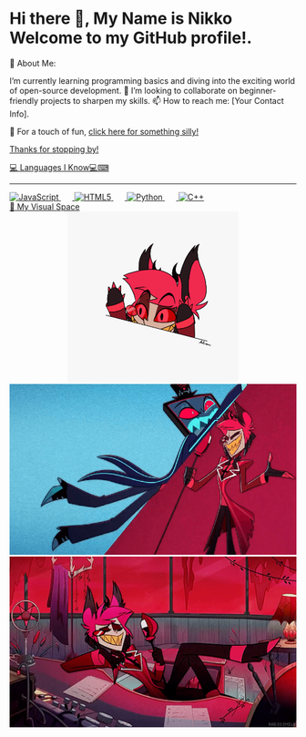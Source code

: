 <h1 align="left">Hi there 👋, My Name is Nikko Welcome to my GitHub profile!.</h1>


🌱 About Me:

I’m currently learning programming basics and diving into the exciting world of open-source development.
🤔 I’m looking to collaborate on beginner-friendly projects to sharpen my skills.
📫 How to reach me: [Your Contact Info].

🎉 For a touch of fun, <a href="https://youtu.be/dQw4w9WgXcQ?si=uGjr_FII0vJbOCIp">click here for something silly!</button>

Thanks for stopping by! 


💻 Languages I Know💻⌨
_________________________________________________________________________________________________________________________________________

<div align="left"> 
  <img src="https://cdn.jsdelivr.net/gh/devicons/devicon/icons/javascript/javascript-original.svg" height="60" alt="JavaScript" /> 
  <img width="20" /> <img src="https://cdn.jsdelivr.net/gh/devicons/devicon/icons/html5/html5-original.svg" height="60" alt="HTML5" /> 
  <img width="20" /> <img src="https://cdn.jsdelivr.net/gh/devicons/devicon/icons/python/python-original.svg" height="60" alt="Python" /> 
  <img width="20" /> <img src="https://cdn.jsdelivr.net/gh/devicons/devicon/icons/cplusplus/cplusplus-original.svg" height="60" alt="C++" /> 
</div>
  <div>
    
  </div>
🎨 My Visual Space

<div align="center"> 
  <img height="300" src="https://github.com/NikkoSamson21/NikkoSamson21/blob/main/dhs67xp-15e3e9bb-4380-4b24-b58c-3a4bf198a282.gif" alt="Placeholder 1" /> 
  <img height="300" src="https://github.com/NikkoSamson21/NikkoSamson21/blob/main/hazbin-hotel-icegif-11.gif" alt="Placeholder 2" /> 
  <img height="300" src="https://github.com/NikkoSamson21/NikkoSamson21/blob/main/tumblr_c53ba233a2c6ccc83bd2ab254eaa5013_af327c74_540.gif" alt="Placeholder 3" /> 
</div>
